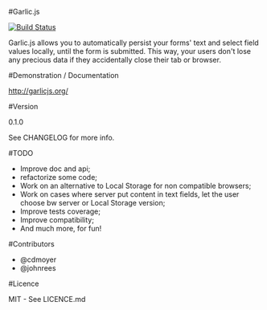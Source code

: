 #Garlic.js

[![Build Status](https://secure.travis-ci.org/guillaumepotier/Garlic.js.png?branch=master)](https://travis-ci.org/guillaumepotier/Garlic.js)

Garlic.js allows you to automatically persist your forms' text and select field values locally, until the form is submitted. This way, your users don't lose any precious data if they accidentally close their tab or browser.

#Demonstration / Documentation

http://garlicjs.org/

#Version

0.1.0

See CHANGELOG for more info.

#TODO

* Improve doc and api;
* refactorize some code;
* Work on an alternative to Local Storage for non compatible browsers;
* Work on cases where server put content in text fields, let the user choose bw server or Local Storage version;
* Improve tests coverage;
* Improve compatibility;
* And much more, for fun!

#Contributors

* @cdmoyer
* @johnrees

#Licence

MIT - See LICENCE.md
